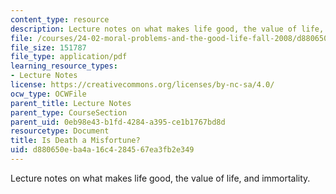 ```yaml
---
content_type: resource
description: Lecture notes on what makes life good, the value of life, and immortality.
file: /courses/24-02-moral-problems-and-the-good-life-fall-2008/d880650eba4a16c4284567ea3fb2e349_lec_05.pdf
file_size: 151787
file_type: application/pdf
learning_resource_types:
- Lecture Notes
license: https://creativecommons.org/licenses/by-nc-sa/4.0/
ocw_type: OCWFile
parent_title: Lecture Notes
parent_type: CourseSection
parent_uid: 0eb98e43-b1fd-4284-a395-ce1b1767bd8d
resourcetype: Document
title: Is Death a Misfortune?
uid: d880650e-ba4a-16c4-2845-67ea3fb2e349
---
```

Lecture notes on what makes life good, the value of life, and immortality.